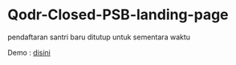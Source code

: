 # Qodr-Closed-PSB-landing-page
pendaftaran santri baru ditutup untuk sementara waktu

Demo : <a href="https://markidings.github.io/Qodr-Closed-PSB-landing-page/"> disini </a>

